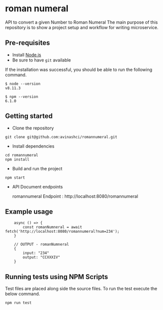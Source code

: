 # roman numeral

API to convert a given Number to Roman Numeral
The main purpose of this repository is to show a project setup and workflow for writing microservice. 

## Pre-requisites
- Install [Node.js](https://nodejs.org/en/)
- Be sure to have `git` available

If the installation was successful, you should be able to run the following command.

```
$ node --version
v8.11.3

$ npm --version
6.1.0
```

## Getting started
- Clone the repository
```
git clone git@github.com:avinashci/romannumeral.git
```
- Install dependencies
```
cd romannumeral
npm install
```
- Build and run the project
```
npm start
```

- API Document endpoints

  romannumeral Endpoint : http://localhost:8080/romannumeral


## Example usage
```
    async () => {
        const romanNumneral = await fetch('http://localhost:8080/romannumeral?num=234');
    }

    // OUTPUT - romanNumneral
    {
        input: "234"
        output: "CCXXXIV"
    }
```

## Running tests using NPM Scripts
Test files are placed along side the source files.
To run the test execute the below command.
````
npm run test

````
